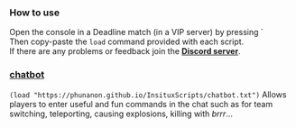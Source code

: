 ### How to use

Open the console in a Deadline match (in a VIP server) by pressing \`  
Then copy-paste the `load` command provided with each script.  
If there are any problems or feedback join the [**Discord server**](https://discord.gg/w3Fc4YZ9Qw).

### [chatbot](https://phunanon.github.io/InsituxScripts/chatbot.txt)
`(load "https://phunanon.github.io/InsituxScripts/chatbot.txt")`
Allows players to enter useful and fun commands in the chat such as for team switching, teleporting, causing explosions, killing with *brrr*...
